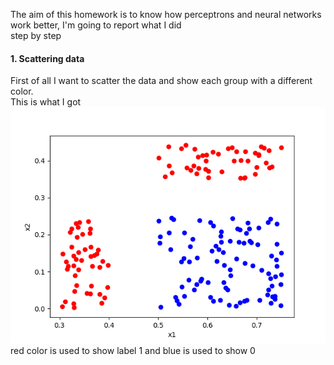 The aim of this homework is to know how perceptrons and neural networks work better, I'm going to report what I did <br/>
step by step <br/>

#### 1. Scattering data
First of all I want to scatter the data and show each group with a different color. <br/>
This is what I got<br/>
![](Figures/Figure_1.png)
red color is used to show label 1 and blue is used to show 0<br/>

